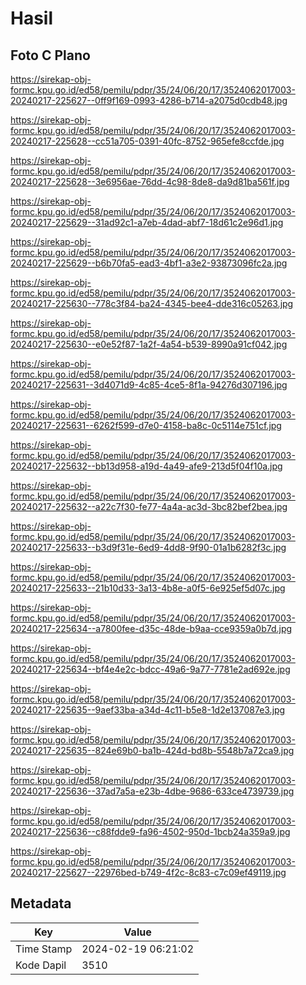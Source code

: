 # Hasil

## Foto C Plano

https://sirekap-obj-formc.kpu.go.id/ed58/pemilu/pdpr/35/24/06/20/17/3524062017003-20240217-225627--0ff9f169-0993-4286-b714-a2075d0cdb48.jpg

https://sirekap-obj-formc.kpu.go.id/ed58/pemilu/pdpr/35/24/06/20/17/3524062017003-20240217-225628--cc51a705-0391-40fc-8752-965efe8ccfde.jpg

https://sirekap-obj-formc.kpu.go.id/ed58/pemilu/pdpr/35/24/06/20/17/3524062017003-20240217-225628--3e6956ae-76dd-4c98-8de8-da9d81ba561f.jpg

https://sirekap-obj-formc.kpu.go.id/ed58/pemilu/pdpr/35/24/06/20/17/3524062017003-20240217-225629--31ad92c1-a7eb-4dad-abf7-18d61c2e96d1.jpg

https://sirekap-obj-formc.kpu.go.id/ed58/pemilu/pdpr/35/24/06/20/17/3524062017003-20240217-225629--b6b70fa5-ead3-4bf1-a3e2-93873096fc2a.jpg

https://sirekap-obj-formc.kpu.go.id/ed58/pemilu/pdpr/35/24/06/20/17/3524062017003-20240217-225630--778c3f84-ba24-4345-bee4-dde316c05263.jpg

https://sirekap-obj-formc.kpu.go.id/ed58/pemilu/pdpr/35/24/06/20/17/3524062017003-20240217-225630--e0e52f87-1a2f-4a54-b539-8990a91cf042.jpg

https://sirekap-obj-formc.kpu.go.id/ed58/pemilu/pdpr/35/24/06/20/17/3524062017003-20240217-225631--3d4071d9-4c85-4ce5-8f1a-94276d307196.jpg

https://sirekap-obj-formc.kpu.go.id/ed58/pemilu/pdpr/35/24/06/20/17/3524062017003-20240217-225631--6262f599-d7e0-4158-ba8c-0c5114e751cf.jpg

https://sirekap-obj-formc.kpu.go.id/ed58/pemilu/pdpr/35/24/06/20/17/3524062017003-20240217-225632--bb13d958-a19d-4a49-afe9-213d5f04f10a.jpg

https://sirekap-obj-formc.kpu.go.id/ed58/pemilu/pdpr/35/24/06/20/17/3524062017003-20240217-225632--a22c7f30-fe77-4a4a-ac3d-3bc82bef2bea.jpg

https://sirekap-obj-formc.kpu.go.id/ed58/pemilu/pdpr/35/24/06/20/17/3524062017003-20240217-225633--b3d9f31e-6ed9-4dd8-9f90-01a1b6282f3c.jpg

https://sirekap-obj-formc.kpu.go.id/ed58/pemilu/pdpr/35/24/06/20/17/3524062017003-20240217-225633--21b10d33-3a13-4b8e-a0f5-6e925ef5d07c.jpg

https://sirekap-obj-formc.kpu.go.id/ed58/pemilu/pdpr/35/24/06/20/17/3524062017003-20240217-225634--a7800fee-d35c-48de-b9aa-cce9359a0b7d.jpg

https://sirekap-obj-formc.kpu.go.id/ed58/pemilu/pdpr/35/24/06/20/17/3524062017003-20240217-225634--bf4e4e2c-bdcc-49a6-9a77-7781e2ad692e.jpg

https://sirekap-obj-formc.kpu.go.id/ed58/pemilu/pdpr/35/24/06/20/17/3524062017003-20240217-225635--9aef33ba-a34d-4c11-b5e8-1d2e137087e3.jpg

https://sirekap-obj-formc.kpu.go.id/ed58/pemilu/pdpr/35/24/06/20/17/3524062017003-20240217-225635--824e69b0-ba1b-424d-bd8b-5548b7a72ca9.jpg

https://sirekap-obj-formc.kpu.go.id/ed58/pemilu/pdpr/35/24/06/20/17/3524062017003-20240217-225636--37ad7a5a-e23b-4dbe-9686-633ce4739739.jpg

https://sirekap-obj-formc.kpu.go.id/ed58/pemilu/pdpr/35/24/06/20/17/3524062017003-20240217-225636--c88fdde9-fa96-4502-950d-1bcb24a359a9.jpg

https://sirekap-obj-formc.kpu.go.id/ed58/pemilu/pdpr/35/24/06/20/17/3524062017003-20240217-225627--22976bed-b749-4f2c-8c83-c7c09ef49119.jpg


## Metadata

| Key        | Value               |
| ---------- | ------------------- |
| Time Stamp | 2024-02-19 06:21:02 |
| Kode Dapil | 3510                |



